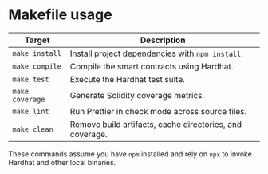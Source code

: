 # Makefile usage

| Target     | Description                                                |
|------------|------------------------------------------------------------|
| `make install` | Install project dependencies with `npm install`.             |
| `make compile` | Compile the smart contracts using Hardhat.                  |
| `make test`    | Execute the Hardhat test suite.                             |
| `make coverage` | Generate Solidity coverage metrics.                       |
| `make lint`    | Run Prettier in check mode across source files.             |
| `make clean`   | Remove build artifacts, cache directories, and coverage.   |

These commands assume you have `npm` installed and rely on `npx` to invoke Hardhat and other local binaries.
